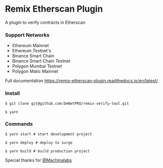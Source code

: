 # Remix Etherscan Plugin

A plugin to verify contracts in Etherscan

### Support Networks

* Ethereum Mainnet
* Ethereum Testnet's
* Binance Smart Chain
* Binance Smart Chain Testnet
* Polygon Mumbai Testnet
* Polygon Matic Mainnet


Full documentation https://remix-etherscan-plugin.readthedocs.io/en/latest/

### Install

```
$ git clone git@github.com:DeNetPRO/remix-verify-tool.git

$ yarn

```

### Commands

```
$ yarn start # start development project

$ yarn deploy # deploy to surge

$ yarn build # build production project

```

Special thanks for [@Machinalabs](https://github.com/Machinalabs/remix-etherscan-plugin)